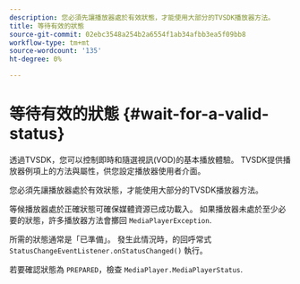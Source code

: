 ```yaml
---
description: 您必須先讓播放器處於有效狀態，才能使用大部分的TVSDK播放器方法。
title: 等待有效的狀態
source-git-commit: 02ebc3548a254b2a6554f1ab34afbb3ea5f09bb8
workflow-type: tm+mt
source-wordcount: '135'
ht-degree: 0%

---
```


# 等待有效的狀態 {#wait-for-a-valid-status}

透過TVSDK，您可以控制即時和隨選視訊(VOD)的基本播放體驗。 TVSDK提供播放器例項上的方法與屬性，供您設定播放器使用者介面。

您必須先讓播放器處於有效狀態，才能使用大部分的TVSDK播放器方法。

等候播放器處於正確狀態可確保媒體資源已成功載入。 如果播放器未處於至少必要的狀態，許多播放器方法會擲回 `MediaPlayerException`.

所需的狀態通常是「已準備」。 發生此情況時，的回呼常式 `StatusChangeEventListener.onStatusChanged()` 執行。

若要確認狀態為 `PREPARED`，檢查 `MediaPlayer.MediaPlayerStatus`.
